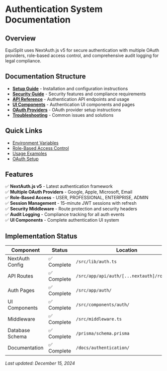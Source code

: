 # Authentication System Documentation

## Overview
EquiSplit uses NextAuth.js v5 for secure authentication with multiple OAuth providers, role-based access control, and comprehensive audit logging for legal compliance.

## Documentation Structure

- **[Setup Guide](./setup.md)** - Installation and configuration instructions
- **[Security Guide](./security.md)** - Security features and compliance requirements
- **[API Reference](./api-reference.md)** - Authentication API endpoints and usage
- **[UI Components](./ui-components.md)** - Authentication UI components and pages
- **[OAuth Providers](./oauth-providers.md)** - OAuth provider setup instructions
- **[Troubleshooting](./troubleshooting.md)** - Common issues and solutions

## Quick Links

- [Environment Variables](./setup.md#environment-variables)
- [Role-Based Access Control](./security.md#role-based-access-control)
- [Usage Examples](./api-reference.md#usage-examples)
- [OAuth Setup](./oauth-providers.md)

## Features

✅ **NextAuth.js v5** - Latest authentication framework  
✅ **Multiple OAuth Providers** - Google, Apple, Microsoft, Email  
✅ **Role-Based Access** - USER, PROFESSIONAL, ENTERPRISE, ADMIN  
✅ **Session Management** - 15-minute JWT sessions with refresh  
✅ **Security Middleware** - Route protection and security headers  
✅ **Audit Logging** - Compliance tracking for all auth events  
✅ **UI Components** - Complete authentication UI system  

## Implementation Status

| Component | Status | Location |
|-----------|--------|----------|
| NextAuth Config | ✅ Complete | `/src/lib/auth.ts` |
| API Routes | ✅ Complete | `/src/app/api/auth/[...nextauth]/route.ts` |
| Auth Pages | ✅ Complete | `/src/app/auth/` |
| UI Components | ✅ Complete | `/src/components/auth/` |
| Middleware | ✅ Complete | `/src/middleware.ts` |
| Database Schema | ✅ Complete | `/prisma/schema.prisma` |
| Documentation | ✅ Complete | `/docs/authentication/` |

*Last updated: December 15, 2024*